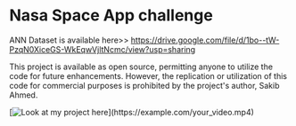 # Nasa Space App challenge
ANN Dataset is available here>> https://drive.google.com/file/d/1bo--tW-PzqN0XiceGS-WkEqwVjltNcmc/view?usp=sharing

This project is available as open source, permitting anyone to utilize the code for future enhancements. However, the replication or utilization of this code for commercial purposes is prohibited by the project's author, Sakib Ahmed.

[![Look at my project here]([https://example.com/video_thumbnail.jpg](https://github.com/Sakib323/Nasa-Space-App-challenge/blob/main/multimedia%20files/Screenshot%202023-11-02%20102606.png)https://github.com/Sakib323/Nasa-Space-App-challenge/blob/main/multimedia%20files/Screenshot%202023-11-02%20102606.png)](https://example.com/your_video.mp4)
